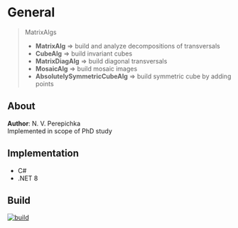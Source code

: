 # General

> MatrixAlgs
> - **MatrixAlg** => build and analyze decompositions of transversals
> - **CubeAlg** => build invariant cubes
> - **MatrixDiagAlg** => build diagonal transversals
> - **MosaicAlg** => build mosaic images
> - **AbsolutelySymmetricCubeAlg** => build symmetric cube by adding points

## About
**Author**: N. V. Perepichka  
Implemented in scope of PhD study  

## Implementation
* C#
* .NET 8

## Build
[![build](https://github.com/nperepichka/MatrixAlg/actions/workflows/build.yml/badge.svg)](https://github.com/nperepichka/MatrixAlg/actions/workflows/build.yml)